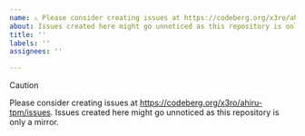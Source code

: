 ```yaml
---
name: ⚠️ Please consider creating issues at https://codeberg.org/x3ro/ahiru-tpm/issues ⛰️
about: Issues created here might go unnoticed as this repository is only a mirror.
title: ''
labels: ''
assignees: ''

---
```


> [!CAUTION]
>
> Please consider creating issues at https://codeberg.org/x3ro/ahiru-tpm/issues.
> Issues created here might go unnoticed as this repository is only a mirror.
